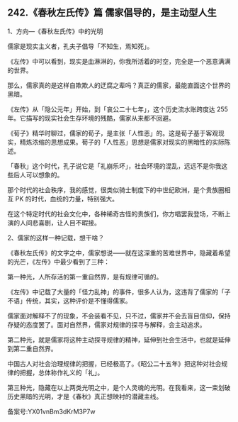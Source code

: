 ## 242.《春秋左氏传》篇 儒家倡导的，是主动型人生
1、方向—《春秋左氏传》中的光明


儒家是现实主义者，孔夫子倡导「不知生，焉知死」。


《左传》中可以看到，现实是血淋淋的，你我所活着的时空，完全是一个恶意满满的世界。


那么，儒家真的是这样自欺欺人的迂腐之辈吗？真正的儒家，最能直面这个世界的黑暗。


《左传》从「隐公元年」开始，到「哀公二十七年」，这个历史流水账跨度达 255 年。它描写的现实社会生存环境的残酷，儒家从来都不回避。


《荀子》精华时聊过，儒家的荀子，是主张「人性恶」的。这是荀子基于客观现实，精炼浓缩的思想成果。荀子的「人性恶」思想是儒家对现实的黑暗性的实际陈述。


「春秋」这个时代，孔子说它是「礼崩乐坏」，社会环境的混乱，远远不是你我这些后人可以想象的。


那个时代的社会秩序，我的感觉，很类似骑士制度下的中世纪欧洲，是个贵族圈相互 PK 的时代，血统的力量，特别强大。


在这个特定时代的社会文化中，各种稀奇古怪的贵族们，你方唱罢我登场，不断上演的人间悲喜剧，让人目不暇接。


2、儒家的这样一种记载，想干啥？


《春秋左氏传》的文字之中，儒家想说——就在这深重的苦难世界中，隐藏着希望的光芒，《左传》中最少看到了三种：


第一种光，人所存活的第一重自然界，是有规律可循的。


《左传》中记载了大量的「怪力乱神」的事件，很多人认为，这违背了儒家的「子不语」传统，其实，这种评价是不懂得儒家。


儒家面对解释不了的现象，不会装看不见，只不过，儒家并不会去盲目信仰，保持存疑的态度罢了。面对自然界，儒家对规律的探寻与解释，会主动追求。


第二种光，就是儒家将这种主动探寻规律的精神，延伸到社会生活中，也就是延伸到第二重自然界。


中国古人对社会治理规律的把握，已经极高了。《昭公二十五年》把这种对社会规律的把握，总体称作礼义的「礼」。


第三种光，隐藏在以上两类光明之中，是个人灵魂的光明。在我看来，这一束划破历史黑暗的光明，才是《春秋》真正想映衬的潜藏主线。


备案号:YX01vnBm3dKrM3P7w

